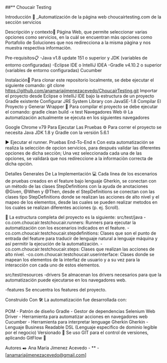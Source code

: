 ##** Choucair Testing 

Introducción 🚀
_Automatización de la página web choucairtesting.com de la secciòn servicios

Descripción y contexto📝
Página Web, que permite seleccionar varias opciones como servicios, en la cuàl se encuentran màs opciones como Portafolio de Soluciones que nos redirecciona a la misma pàgina y nos muestra respectiva informaciòn.

Pre-requisitos📋
-Java v1.8 update 151 o superior y JDK (variables de entorno configuradas) -Eclipse IDE o IntelliJ IDEA -Gradle v4.10.2 o superior (variables de entorno configuradas) Cucumber

Instalación🔧
Para clonar este repositorio localmente, se debe ejecutar el siguiente comando: git clone https://github.com/anamariajimenezacevedo/ChoucairTesting.git
Importar el proyecto desde Eclipse o IntelliJ IDE bajo la estructura de un proyecto Gradle existente
Configurar JRE System Library con JavaSE-1.8
Compilar El Proyecto y Generar Wrapper 🔨
Para compilar el proyecto se debe ejecutar el comando: gradle clean build -x test
Navegadores Web 🌐
La automatización actualmente se ejecuta en los siguientes navegadores

Google Chrome v79
Para Ejecutar Las Pruebas ⚙️
Para correr el proyecto se necesita Java JDK 1.8 y Gradle con la versión 5.6.1


▶️ Ejecutar el runner.
Pruebas End-To-End 🔛
Con esta automatización se realiza la selecciòn de opcion servicios, para después validar las diferentes opciones de dicha secciòn; Una vez seleccionada cada una de las opciones, se validarà que nos redireccione a la informaciòn correcta de dicha opciòn. 

Detalles Generales De La Implementación 💻
Cada línea de los escenarios de pruebas creados en el feature bajo lenguaje Gherkin, se conectan con un método de las clases StepDefinitions con la ayuda de anotaciones @Given, @When y @Then, desde el StepDefinitions se conectan con las clases tipo StepDefinitions donde se realizan las acciones de alto nivel  y el mapeo de los elementos, desde las cuales se pueden realizar metodos en los cuales se realizan diferentes acciones (p. ej. Scroll).

🚧 La estructura completa del proyecto es la siguiente:
src/test/java 
-co.com.choucair.testchoucair.runners: Runners para ejecutar la automatización con los escenarios indicados en el feature.
-co.com.choucair.testchoucair.stepdefinitions: Clases que son el punto de entrada del feature para traducir de lenguaje natural a lenguaje máquina y así permitir la ejecución de la automatización.
-co.com.choucair.testchoucair.steps: Clases que realizan las acciones de alto nivel.
-co.com.choucair.testchoucair.userinterface: Clases donde se mapean los elementos de la interfaz de usuario y a su vez para la interacción con cada uno de estos elementos.

src/test/resources
-drivers Se almacenan los drivers necesarios para que la automatización puede ejecutarse en los navegadores web.

-features Se encuentra los features del proyecto.

Construido Con 🛠️
La automatización fue desarrollada con:

POM - Patrón de diseño
Gradle - Gestor de dependencias
Selenium Web Driver - Herramienta para automatizar acciones en navegadores web
Cucumber - Herramienta para interpretar lenguage Gherkin
Gherkin - Lenguaje Business Readable DSL (Lenguaje especifico de dominio legible por el negocio)
Versionado 📌
Se uso GIT para el control de versiones, aplicando GitFlow 🔀

Autores ✒️
Ana María Jimenez Acevedo - ** - [anamariajimenezacevedo@gmail.com]

